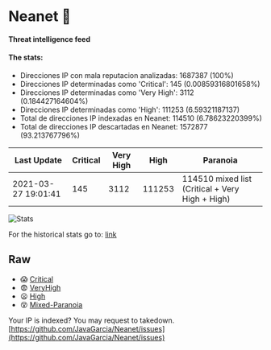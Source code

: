 # Neanet :hocho:
#### Threat intelligence feed
#### The stats:

- Direcciones IP con mala reputacion analizadas: 1687387 (100%)
- Direcciones IP determinadas como 'Critical':  145 (0.00859316801658%)
- Direcciones IP determinadas como 'Very High':  3112 (0.184427164604%)
- Direcciones IP determinadas como 'High':  111253 (6.59321187137)
- Total de direcciones IP indexadas en Neanet:  114510 (6.78623220399%)
- Total de direcciones IP descartadas en Neanet:  1572877 (93.213767796%)

| Last Update | Critical | Very High | High | Paranoia |
| --- | --- | --- | --- | --- |
| 2021-03-27 19:01:41 | 145 | 3112 | 111253 | 114510 mixed list (Critical + Very High + High)|

![Stats](https://docs.google.com/spreadsheets/d/e/2PACX-1vSnaNMIXVabIpDJjufMlzH7poXnshF3mgd8Is1g9ytUEzVsP5my4Trn8f-xkoLLQ38xpL3HtmUexLo6/pubchart?oid=501124687&format=image)

For the historical stats go to: [link](/stats.csv)
## Raw
- :scream: [Critical](https://raw.githubusercontent.com/JavaGarcia/Neanet/master/blacklists/neanet_critical.txt)
- :fearful: [VeryHigh](https://raw.githubusercontent.com/JavaGarcia/Neanet/master/blacklists/neanet_veryHigh.txtt)
- :frowning: [High](https://raw.githubusercontent.com/JavaGarcia/Neanet/master/blacklists/neanet_high.txt)
- :dizzy_face: [Mixed-Paranoia](https://raw.githubusercontent.com/JavaGarcia/Neanet/master/blacklists/neanet_all.txt)


Your IP is indexed? You may request to takedown. [https://github.com/JavaGarcia/Neanet/issues](https://github.com/JavaGarcia/Neanet/issues)














































































































































































































































































































































































































































































































































































































































































































































































































































































































































































































































































































































































































































































































































































































































































































































































































































































































































































































































































































































































































































































































































































































































































































































































































































































































































































































































































































































































































































































































































































































































































































































































































































































































































































































































































































































































































































































































































































































































































































































































































































































































































































































































































































































































































































































































































































































































































































































































































































































































































































































































































































































































































































































































































































